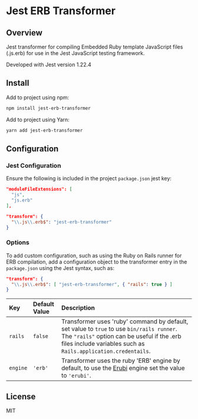 # Jest ERB Transformer

## Overview 

Jest transformer for compiling Embedded Ruby template JavaScript files (.js.erb) for use in the Jest JavaScript testing framework.

Developed with Jest version 1.22.4

## Install

Add to project using npm:

```sh
npm install jest-erb-transformer
```

Add to project using Yarn:

```sh
yarn add jest-erb-transformer
```

## Configuration

### Jest Configuration

Ensure the following is included in the project ```package.json``` jest key:

```json
"moduleFileExtensions": [
  "js",
  "js.erb"
],
```

```json
"transform": {
  "\\.js\\.erb$": "jest-erb-transformer"
}
```

### Options

To add custom configuration, such as using the Ruby on Rails runner for ERB compilation, add a configuration object to the transformer entry in the ```package.json``` using the Jest syntax, such as:

```json
"transform": {
  "\\.js\\.erb$": [ "jest-erb-transformer", { "rails": true } ]
}
```


| Key | Default Value | Description |
| :--- | :--- | :--- |
| ```rails``` | ```false``` | Transformer uses 'ruby' command by default, set value to ```true``` to use ```bin/rails runner```. The ```"rails"``` option can be useful if the .erb files include variables such as ```Rails.application.credentails```. |
| ```engine``` | ```'erb'``` | Transformer uses the ruby 'ERB' engine by default, to use the [Erubi](https://github.com/jeremyevans/erubi) engine set the value to ```'erubi'```. |


## License

MIT